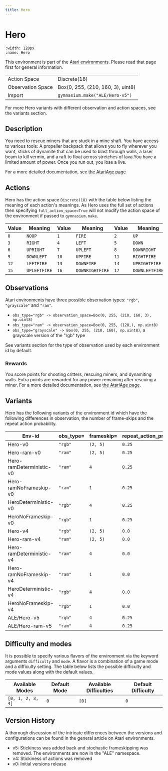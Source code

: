 ```yaml
---
title: Hero
---
```


# Hero

```{figure} ../../_static/videos/atari/hero.gif
:width: 120px
:name: Hero
```

This environment is part of the <a href='..'>Atari environments</a>. Please read that page first for general information.

|   |   |
|---|---|
| Action Space | Discrete(18) |
| Observation Space | Box(0, 255, (210, 160, 3), uint8) |
| Import | `gymnasium.make("ALE/Hero-v5")` |

For more Hero variants with different observation and action spaces, see the variants section.

## Description

You need to rescue miners that are stuck in a mine shaft. You have access to various tools: A propeller backpack that allows you to fly wherever you want, sticks of dynamite that can be used to blast through walls, a laser beam to kill vermin, and a raft to float across stretches of lava.You have a limited amount of power. Once you run out, you lose a live.

For a more detailed documentation, see [the AtariAge page](https://atariage.com/manual_html_page.php?SoftwareLabelID=228)

## Actions

Hero has the action space `Discrete(18)` with the table below listing the meaning of each action's meanings.
As Hero uses the full set of actions then specifying `full_action_space=True` will not modify the action space of the environment if passed to `gymnasium.make`.

| Value   | Meaning      | Value   | Meaning         | Value   | Meaning        |
|---------|--------------|---------|-----------------|---------|----------------|
| `0`     | `NOOP`       | `1`     | `FIRE`          | `2`     | `UP`           |
| `3`     | `RIGHT`      | `4`     | `LEFT`          | `5`     | `DOWN`         |
| `6`     | `UPRIGHT`    | `7`     | `UPLEFT`        | `8`     | `DOWNRIGHT`    |
| `9`     | `DOWNLEFT`   | `10`    | `UPFIRE`        | `11`    | `RIGHTFIRE`    |
| `12`    | `LEFTFIRE`   | `13`    | `DOWNFIRE`      | `14`    | `UPRIGHTFIRE`  |
| `15`    | `UPLEFTFIRE` | `16`    | `DOWNRIGHTFIRE` | `17`    | `DOWNLEFTFIRE` |

## Observations

Atari environments have three possible observation types: `"rgb"`, `"grayscale"` and `"ram"`.

- `obs_type="rgb" -> observation_space=Box(0, 255, (210, 160, 3), np.uint8)`
- `obs_type="ram" -> observation_space=Box(0, 255, (128,), np.uint8)`
- `obs_type="grayscale" -> Box(0, 255, (210, 160), np.uint8)`, a grayscale version of the "rgb" type

See variants section for the type of observation used by each environment id by default.

### Rewards

You score points for shooting critters, rescuing miners, and dynamiting walls.
Extra points are rewarded for any power remaining after rescuing a miner.
For a more detailed documentation, see [the AtariAge page](https://atariage.com/manual_html_page.php?SoftwareLabelID=228).


## Variants

Hero has the following variants of the environment id which have the following differences in observation,
the number of frame-skips and the repeat action probability.

| Env-id                   | obs_type=   | frameskip=   | repeat_action_probability=   |
|--------------------------|-------------|--------------|------------------------------|
| Hero-v0                  | `"rgb"`     | `(2, 5)`     | `0.25`                       |
| Hero-ram-v0              | `"ram"`     | `(2, 5)`     | `0.25`                       |
| Hero-ramDeterministic-v0 | `"ram"`     | `4`          | `0.25`                       |
| Hero-ramNoFrameskip-v0   | `"ram"`     | `1`          | `0.25`                       |
| HeroDeterministic-v0     | `"rgb"`     | `4`          | `0.25`                       |
| HeroNoFrameskip-v0       | `"rgb"`     | `1`          | `0.25`                       |
| Hero-v4                  | `"rgb"`     | `(2, 5)`     | `0.0`                        |
| Hero-ram-v4              | `"ram"`     | `(2, 5)`     | `0.0`                        |
| Hero-ramDeterministic-v4 | `"ram"`     | `4`          | `0.0`                        |
| Hero-ramNoFrameskip-v4   | `"ram"`     | `1`          | `0.0`                        |
| HeroDeterministic-v4     | `"rgb"`     | `4`          | `0.0`                        |
| HeroNoFrameskip-v4       | `"rgb"`     | `1`          | `0.0`                        |
| ALE/Hero-v5              | `"rgb"`     | `4`          | `0.25`                       |
| ALE/Hero-ram-v5          | `"ram"`     | `4`          | `0.25`                       |

## Difficulty and modes

It is possible to specify various flavors of the environment via the keyword arguments `difficulty` and `mode`.
A flavor is a combination of a game mode and a difficulty setting. The table below lists the possible difficulty and mode values
along with the default values.

| Available Modes   | Default Mode   | Available Difficulties   | Default Difficulty   |
|-------------------|----------------|--------------------------|----------------------|
| `[0, 1, 2, 3, 4]` | `0`            | `[0]`                    | `0`                  |

## Version History

A thorough discussion of the intricate differences between the versions and configurations can be found in the general article on Atari environments.

* v5: Stickiness was added back and stochastic frameskipping was removed. The environments are now in the "ALE" namespace.
* v4: Stickiness of actions was removed
* v0: Initial versions release
